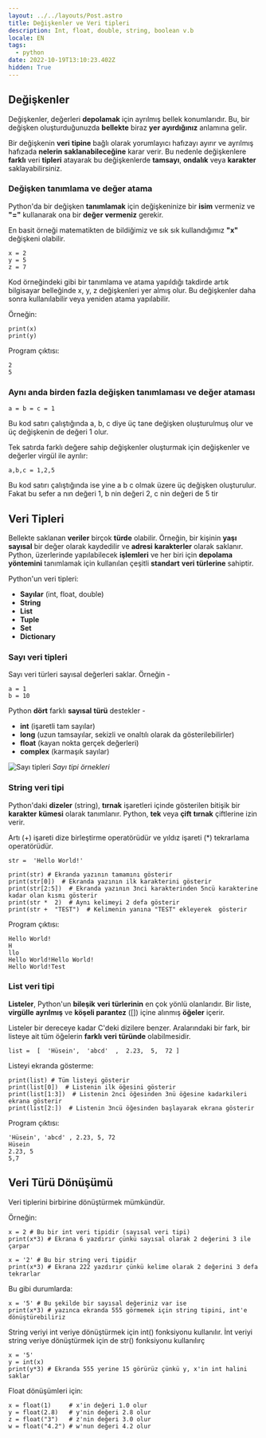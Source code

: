 ```yaml
---
layout: ../../layouts/Post.astro
title: Değişkenler ve Veri tipleri
description: Int, float, double, string, boolean v.b
locale: EN
tags:
  - python
date: 2022-10-19T13:10:23.402Z
hidden: True
---
```


## Değişkenler

Değişkenler, değerleri **depolamak** için ayrılmış bellek konumlarıdır. Bu, bir değişken oluşturduğunuzda **bellekte** biraz **yer** **ayırdığınız** anlamına gelir.

Bir değişkenin **veri** **tipine** bağlı olarak yorumlayıcı hafızayı ayırır ve ayrılmış hafızada **nelerin** **saklanabileceğine** karar verir. Bu nedenle değişkenlere **farklı** veri **tipleri** atayarak bu değişkenlerde **tamsayı**, **ondalık** veya **karakter** saklayabilirsiniz.

### Değişken tanımlama ve değer atama

Python'da bir değişken **tanımlamak** için değişkeninize bir **isim** vermeniz ve **"="** kullanarak ona bir **değer** **vermeniz** gerekir.

En basit örneği matematikten de bildiğimiz ve sık sık kullandığımız **"x"** değişkeni olabilir.

    x = 2
    y = 5
    z = 7

Kod örneğindeki gibi bir tanımlama ve atama yapıldığı takdirde artık bilgisayar belleğinde x, y, z değişkenleri yer almış olur. Bu değişkenler daha sonra kullanılabilir veya yeniden atama yapılabilir.

Örneğin:

    print(x)
    print(y)

Program çıktısı:

    2
    5

### Aynı anda birden fazla değişken tanımlaması ve değer ataması

    a = b = c = 1

Bu kod satırı çalıştığında a, b, c diye üç tane değişken oluşturulmuş olur ve üç değişkenin de değeri 1 olur.

Tek satırda farklı değere sahip değişkenler oluşturmak için değişkenler ve değerler virgül ile ayrılır:

    a,b,c = 1,2,5

Bu kod satırı çalıştığında ise yine a b c olmak üzere üç değişken oluşturulur. Fakat bu sefer
a nın değeri 1, b nin değeri 2, c nin değeri de 5 tir

## Veri Tipleri

Bellekte saklanan **veriler** birçok **türde** olabilir. Örneğin, bir kişinin **yaşı** **sayısal** bir değer olarak kaydedilir ve **adresi** **karakterler** olarak saklanır. Python, üzerlerinde yapılabilecek **işlemleri** ve her biri için **depolama** **yöntemini** tanımlamak için kullanılan çeşitli **standart** **veri** **türlerine** sahiptir.

Python'un veri tipleri:

- **Sayılar** (int, float, double)
- **String**
- **List**
- **Tuple**
- **Set**
- **Dictionary**

### Sayı veri tipleri

Sayı veri türleri sayısal değerleri saklar. Örneğin -

    a = 1
    b = 10

Python **dört** farklı **sayısal** **türü** destekler -

- **int** (işaretli tam sayılar)
- **long** (uzun tamsayılar, sekizli ve onaltılı olarak da
  gösterilebilirler)
- **float** (kayan nokta gerçek değerleri)
- **complex** (karmaşık sayılar)

![Sayı tipleri](https://i.ibb.co/FHN25VB/bAZ00KB.png)
_Sayı tipi örnekleri_

### String veri tipi

Python'daki **dizeler** (string), **tırnak** işaretleri içinde gösterilen bitişik bir **karakter** **kümesi** olarak tanımlanır. Python, **tek** veya **çift** **tırnak** çiftlerine izin verir.

Artı (+) işareti dize birleştirme operatörüdür ve yıldız işareti (\*) tekrarlama operatörüdür.

    str =  'Hello World!'

    print(str) # Ekranda yazının tamamını gösterir
    print(str[0])  # Ekranda yazının ilk karakterini gösterir
    print(str[2:5])  # Ekranda yazının 3nci karakterinden 5ncü karakterine kadar olan kısmı gösterir
    print(str *  2)  # Aynı kelimeyi 2 defa gösterir
    print(str +  "TEST")  # Kelimenin yanına "TEST" ekleyerek  gösterir

Program çıktısı:

    Hello World!
    H
    llo
    Hello World!Hello World!
    Hello World!Test

### List veri tipi

**Listeler**, Python'un **bileşik** **veri** **türlerinin** en çok yönlü olanlarıdır. Bir liste, **virgülle** **ayrılmış** ve **köşeli parantez** ([]) içine alınmış **öğeler** içerir.

Listeler bir dereceye kadar C'deki dizilere benzer. Aralarındaki bir fark, bir listeye ait tüm öğelerin **farklı** **veri** **türünde** olabilmesidir.

    list =  [  'Hüsein',  'abcd'  ,  2.23,  5,  72 ]

Listeyi ekranda gösterme:

    print(list) # Tüm listeyi gösterir
    print(list[0])  # Listenin ilk öğesini gösterir
    print(list[1:3])  # Listenin 2nci öğesinden 3nü öğesine kadarkileri ekrana gösterir
    print(list[2:])  # Listenin 3ncü öğesinden başlayarak ekrana gösterir

Program çıktısı:

    'Hüsein', 'abcd' , 2.23, 5, 72
    Hüsein
    2.23, 5
    5,7

## Veri Türü Dönüşümü

Veri tiplerini birbirine dönüştürmek mümkündür.

Örneğin:

    x = 2 # Bu bir int veri tipidir (sayısal veri tipi)
    print(x*3) # Ekrana 6 yazdırır çünkü sayısal olarak 2 değerini 3 ile çarpar

    x = '2' # Bu bir string veri tipidir
    print(x*3) # Ekrana 222 yazdırır çünkü kelime olarak 2 değerini 3 defa tekrarlar

Bu gibi durumlarda:

    x = '5' # Bu şekilde bir sayısal değeriniz var ise
    print(x*3) # yazınca ekranda 555 görmemek için string tipini, int'e dönüştürebiliriz

String veriyi int veriye dönüştürmek için int() fonksiyonu kullanılır.
İnt veriyi string veriye dönüştürmek için de str() fonksiyonu kullanılırç

    x = '5'
    y = int(x)
    print(y*3) # Ekranda 555 yerine 15 görürüz çünkü y, x'in int halini saklar

Float dönüşümleri için:

    x = float(1)     # x'in değeri 1.0 olur
    y = float(2.8)   # y'nin değeri 2.8 olur
    z = float("3")   # z'nin değeri 3.0 olur
    w = float("4.2") # w'nun değeri 4.2 olur
